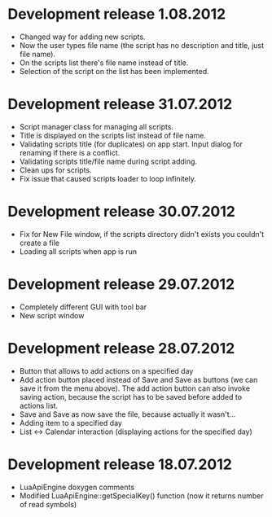Development release 1.08.2012
===================================================
- Changed way for adding new scripts.
- Now the user types file name (the script has no description and title, just file name).
- On the scripts list there's file name instead of title.
- Selection of the script on the list has been implemented.

Development release 31.07.2012
===================================================
- Script manager class for managing all scripts.
- Title is displayed on the scripts list instead of file name.
- Validating scripts title (for duplicates) on app start. Input dialog for renaming if there is a conflict.
- Validating scripts title/file name during script adding.
- Clean ups for scripts.
- Fix issue that caused scripts loader to loop infinitely.

Development release 30.07.2012
===================================================
- Fix for New File window, if the scripts directory didn't exists you couldn't create a file
- Loading all scripts when app is run

Development release 29.07.2012
===================================================
- Completely different GUI with tool bar
- New script window

Development release 28.07.2012
===================================================
- Button that allows to add actions on a specified day
- Add action button placed instead of Save and Save as buttons (we can save it from the menu above). The add action button can also invoke saving action, because the script has to be saved before added to actions list.
- Save and Save as now save the file, because actually it wasn't...
- Adding item to a specified day
- List <-> Calendar interaction (displaying actions for the specified day)

Development release 18.07.2012
===================================================
- LuaApiEngine doxygen comments
- Modified LuaApiEngine::getSpecialKey() function (now it returns number of read symbols)
